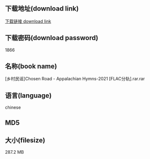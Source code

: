 ## 下载地址(download link)
[下载链接 download link](https://voluble-croquembouche-d321dc.netlify.app/?s=%5B%E4%B9%A1%E6%9D%91%E6%B0%91%E8%B0%A3%5DChosen+Road+-+Appalachian+Hymns-2021+%5BFLAC%E5%88%86%E8%BD%A8%5D.rar)

## 下载密码(download password)
1866

## 名称(book name)
[乡村民谣]Chosen Road - Appalachian Hymns-2021 [FLAC分轨].rar.rar

## 语言(language)
chinese

## MD5


## 大小(filesize)
287.2 MB
